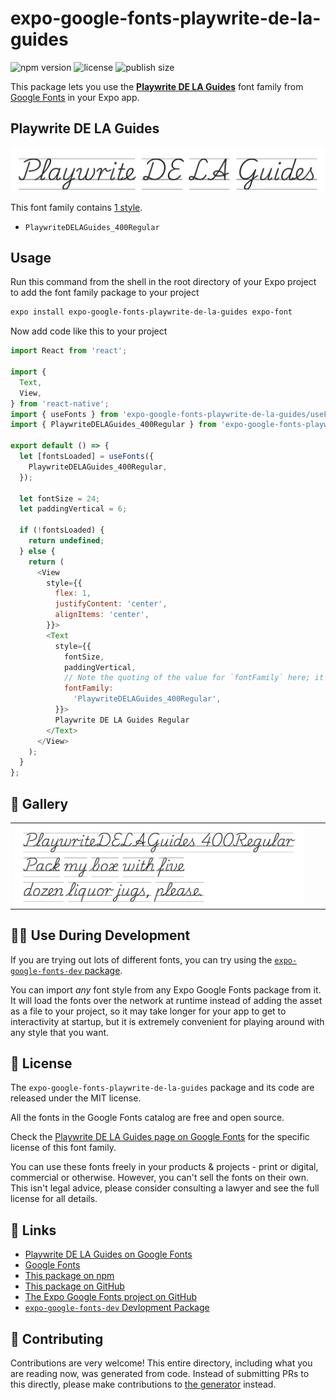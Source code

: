 # expo-google-fonts-playwrite-de-la-guides

![npm version](https://flat.badgen.net/npm/v/expo-google-fonts-playwrite-de-la-guides)
![license](https://flat.badgen.net/github/license/expo/google-fonts)
![publish size](https://flat.badgen.net/packagephobia/install/expo-google-fonts-playwrite-de-la-guides)

This package lets you use the [**Playwrite DE LA Guides**](https://fonts.google.com/specimen/Playwrite+DE+LA+Guides) font family from [Google Fonts](https://fonts.google.com/) in your Expo app.

## Playwrite DE LA Guides

![Playwrite DE LA Guides](./font-family.png)

This font family contains [1 style](#-gallery).

- `PlaywriteDELAGuides_400Regular`

## Usage

Run this command from the shell in the root directory of your Expo project to add the font family package to your project
```sh
expo install expo-google-fonts-playwrite-de-la-guides expo-font
```

Now add code like this to your project
```js
import React from 'react';

import {
  Text,
  View,
} from 'react-native';
import { useFonts } from 'expo-google-fonts-playwrite-de-la-guides/useFonts';
import { PlaywriteDELAGuides_400Regular } from 'expo-google-fonts-playwrite-de-la-guides/400Regular';

export default () => {
  let [fontsLoaded] = useFonts({
    PlaywriteDELAGuides_400Regular,
  });

  let fontSize = 24;
  let paddingVertical = 6;

  if (!fontsLoaded) {
    return undefined;
  } else {
    return (
      <View
        style={{
          flex: 1,
          justifyContent: 'center',
          alignItems: 'center',
        }}>
        <Text
          style={{
            fontSize,
            paddingVertical,
            // Note the quoting of the value for `fontFamily` here; it expects a string!
            fontFamily:
              'PlaywriteDELAGuides_400Regular',
          }}>
          Playwrite DE LA Guides Regular
        </Text>
      </View>
    );
  }
};

```

## 🔡 Gallery


||||
|-|-|-|
|![PlaywriteDELAGuides_400Regular](.//400Regular/PlaywriteDELAGuides_400Regular.ttf.png)||||


## 👩‍💻 Use During Development

If you are trying out lots of different fonts, you can try using the [`expo-google-fonts-dev` package](https://github.com/freeboub/google-fonts/tree/master/font-packages/dev#readme).

You can import *any* font style from any Expo Google Fonts package from it. It will load the fonts
over the network at runtime instead of adding the asset as a file to your project, so it may take longer
for your app to get to interactivity at startup, but it is extremely convenient
for playing around with any style that you want.

## 📖 License

The `expo-google-fonts-playwrite-de-la-guides` package and its code are released under the MIT license.

All the fonts in the Google Fonts catalog are free and open source.

Check the [Playwrite DE LA Guides page on Google Fonts](https://fonts.google.com/specimen/Playwrite+DE+LA+Guides) for the specific license of this font family.

You can use these fonts freely in your products & projects - print or digital, commercial or otherwise. However, you can't sell the fonts on their own. This isn't legal advice, please consider consulting a lawyer and see the full license for all details.

## 🔗 Links

- [Playwrite DE LA Guides on Google Fonts](https://fonts.google.com/specimen/Playwrite+DE+LA+Guides)
- [Google Fonts](https://fonts.google.com/)
- [This package on npm](https://www.npmjs.com/package/expo-google-fonts-playwrite-de-la-guides)
- [This package on GitHub](https://github.com/freeboub/google-fonts/tree/master/font-packages/playwrite-de-la-guides)
- [The Expo Google Fonts project on GitHub](https://github.com/freeboub/google-fonts)
- [`expo-google-fonts-dev` Devlopment Package](https://github.com/freeboub/google-fonts/tree/master/font-packages/dev)

## 🤝 Contributing

Contributions are very welcome! This entire directory, including what you are reading now, was generated from code. Instead of submitting PRs to this directly, please make contributions to [the generator](https://github.com/freeboub/google-fonts/tree/master/packages/generator) instead.
